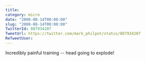 ```yaml
---
title: 
category: micro
date: "2008-08-14T00:00:00"
slug: "2008-08-14T00:00:00"
TwitterId: 887934207
TweetUrl: https://twitter.com/mark_philpot/status/887934207
ReTweetUser: 
---
```


Incredibly painful training -- head going to explode!